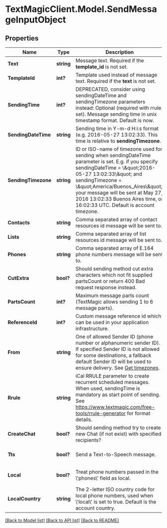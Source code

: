 # TextMagicClient.Model.SendMessageInputObject
## Properties

Name | Type | Description | Notes
------------ | ------------- | ------------- | -------------
**Text** | **string** | Message text. Required if the **template_id** is not set. | [optional] 
**TemplateId** | **int?** | Template used instead of message text. Required if the **text** is not set. | [optional] 
**SendingTime** | **int?** | DEPRECATED, consider using sendingDateTime and sendingTimezone parameters instead: Optional (required with rrule set). Message sending time in unix timestamp format. Default is now. | [optional] 
**SendingDateTime** | **string** | Sending time in Y-m-d H:i:s format (e.g. 2016-05-27 13:02:33). This time is relative to **sendingTimezone**. | [optional] 
**SendingTimezone** | **string** | ID or ISO-name of timezone used for sending when sendingDateTime parameter is set. E.g. if you specify sendingDateTime &#x3D; \\\&quot;2016-05-27 13:02:33\\\&quot; and sendingTimezone &#x3D; \\\&quot;America/Buenos_Aires\\\&quot;, your message will be sent at May 27, 2016 13:02:33 Buenos Aires time, or 16:02:33 UTC. Default is account timezone. | [optional] 
**Contacts** | **string** | Comma separated array of contact resources id message will be sent to. | [optional] 
**Lists** | **string** | Comma separated array of list resources id message will be sent to. | [optional] 
**Phones** | **string** | Comma separated array of E.164 phone numbers message will be sent to. | [optional] 
**CutExtra** | **bool?** | Should sending method cut extra characters which not fit supplied partsCount or return 400 Bad request response instead. | [optional] [default to false]
**PartsCount** | **int?** | Maximum message parts count (TextMagic allows sending 1 to 6 message parts). | [optional] 
**ReferenceId** | **int?** | Custom message reference id which can be used in your application infrastructure. | [optional] 
**From** | **string** | One of allowed Sender ID (phone number or alphanumeric sender ID). If specified Sender ID is not allowed for some destinations, a fallback default Sender ID will be used to ensure delivery. See [Get timezones](http://docs.textmagictesting.com/#tag/Sender-IDs). | [optional] 
**Rrule** | **string** | iCal RRULE parameter to create recurrent scheduled messages. When used, sendingTime is mandatory as start point of sending. See https://www.textmagic.com/free-tools/rrule-generator for format details. | [optional] 
**CreateChat** | **bool?** | Should sending method try to create new Chat (if not exist) with specified recipients? | [optional] [default to false]
**Tts** | **bool?** | Send a Text-to-Speech message. | [optional] [default to false]
**Local** | **bool?** | Treat phone numbers passed in the \\&#39;phones\\&#39; field as local. | [optional] [default to false]
**LocalCountry** | **string** | The 2-letter ISO country code for local phone numbers, used when \\&#39;local\\&#39; is set to true. Default is the account country. | [optional] 

[[Back to Model list]](../README.md#documentation-for-models) [[Back to API list]](../README.md#documentation-for-api-endpoints) [[Back to README]](../README.md)

